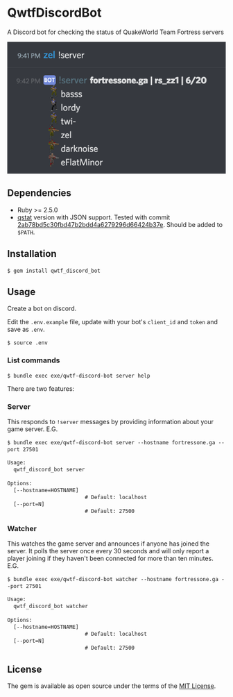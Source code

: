 # QwtfDiscordBot

A Discord bot for checking the status of QuakeWorld Team Fortress servers

![screenshot of bot](screenshot.png)


## Dependencies

  - Ruby >= 2.5.0
  - [qstat](https://github.com/multiplay/qstat) version with JSON support.  Tested with commit [2ab78bd5c30fbd47b2bdd4a6279296d66424b37e](https://github.com/multiplay/qstat/tree/2ab78bd5c30fbd47b2bdd4a6279296d66424b37e). Should be added to `$PATH`.


## Installation

    $ gem install qwtf_discord_bot


## Usage

Create a bot on discord.

Edit the `.env.example` file, update with your bot's `client_id` and `token` and save as `.env`.

    $ source .env


### List commands

    $ bundle exec exe/qwtf-discord-bot server help

There are two features:


### Server

This responds to `!server` messages by providing information about your game
server. E.G.

    $ bundle exec exe/qwtf-discord-bot server --hostname fortressone.ga --port 27501

```
Usage:
  qwtf_discord_bot server

Options:
  [--hostname=HOSTNAME]
                         # Default: localhost
  [--port=N]
                         # Default: 27500
```


### Watcher

This watches the game server and announces if anyone has joined the server. It
polls the server once every 30 seconds and will only report a player joining if
they haven't been connected for more than ten minutes. E.G.

    $ bundle exec exe/qwtf-discord-bot watcher --hostname fortressone.ga --port 27501

```
Usage:
  qwtf_discord_bot watcher

Options:
  [--hostname=HOSTNAME]
                         # Default: localhost
  [--port=N]
                         # Default: 27500
```

## License

The gem is available as open source under the terms of the [MIT License](https://opensource.org/licenses/MIT).
